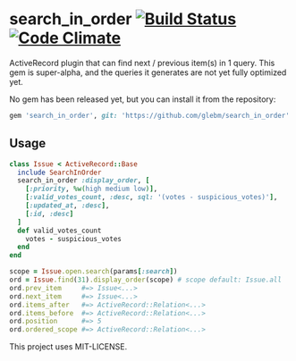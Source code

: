 search_in_order [![Build Status](https://travis-ci.org/glebm/search_in_order.png)](https://travis-ci.org/glebm/search_in_order) [![Code Climate](https://codeclimate.com/github/glebm/search_in_order.png)](https://codeclimate.com/github/glebm/search_in_order)
================================

ActiveRecord plugin that can find next / previous item(s) in 1 query.
This gem is super-alpha, and the queries it generates are not yet fully optimized yet.

No gem has been released yet, but you can install it from the repository:

```ruby
gem 'search_in_order', git: 'https://github.com/glebm/search_in_order'
```

## Usage

```ruby
class Issue < ActiveRecord::Base
  include SearchInOrder
  search_in_order :display_order, [
    [:priority, %w(high medium low)],
    [:valid_votes_count, :desc, sql: '(votes - suspicious_votes)'],
    [:updated_at, :desc],
    [:id, :desc]
  ]
  def valid_votes_count
    votes - suspicious_votes
  end
end

scope = Issue.open.search(params[:search])
ord = Issue.find(31).display_order(scope) # scope default: Issue.all
ord.prev_item     #=> Issue<...>
ord.next_item     #=> Issue<...>
ord.items_after   #=> ActiveRecord::Relation<...>
ord.items_before  #=> ActiveRecord::Relation<...>
ord.position      #=> 5
ord.ordered_scope #=> ActiveRecord::Relation<...>
```

This project uses MIT-LICENSE.
